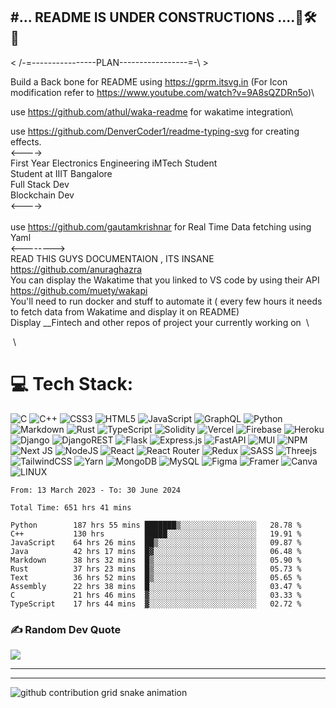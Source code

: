 ## #...  README IS UNDER CONSTRUCTIONS ....🔨🛠 🚀

< /-=----------------PLAN-----------------=-\ >

Build a Back bone for README using https://gprm.itsvg.in (For Icon modification refer to https://www.youtube.com/watch?v=9A8sQZDRn5o)\

use https://github.com/athul/waka-readme for wakatime integration\

use https://github.com/DenverCoder1/readme-typing-svg for creating effects. &nbsp;\
<----> &nbsp;\
First Year Electronics Engineering iMTech Student &nbsp;\
Student at IIIT Bangalore &nbsp;\
Full Stack Dev &nbsp;\
Blockchain Dev &nbsp;\
<---->\
&nbsp;\
use https://github.com/gautamkrishnar for Real Time Data fetching using Yaml &nbsp;\
<--------> &nbsp;\
READ THIS GUYS DOCUMENTAION , ITS INSANE https://github.com/anuraghazra &nbsp;\
You can display the Wakatime that you linked  to VS code by using their API https://github.com/muety/wakapi &nbsp;\
You'll need to run docker and stuff to automate it ( every few hours it needs to fetch data from Wakatime and display it on README) &nbsp;\
Display __Fintech and other repos of project your currently working on &nbsp;\

&nbsp;\
# 💻 Tech Stack:
![C](https://img.shields.io/badge/c-%2300599C.svg?style=for-the-badge&logo=c&logoColor=white) ![C++](https://img.shields.io/badge/c++-%2300599C.svg?style=for-the-badge&logo=c%2B%2B&logoColor=white) ![CSS3](https://img.shields.io/badge/css3-%231572B6.svg?style=for-the-badge&logo=css3&logoColor=white) ![HTML5](https://img.shields.io/badge/html5-%23E34F26.svg?style=for-the-badge&logo=html5&logoColor=white) ![JavaScript](https://img.shields.io/badge/javascript-%23323330.svg?style=for-the-badge&logo=javascript&logoColor=%23F7DF1E) ![GraphQL](https://img.shields.io/badge/-GraphQL-E10098?style=for-the-badge&logo=graphql&logoColor=white) ![Python](https://img.shields.io/badge/python-3670A0?style=for-the-badge&logo=python&logoColor=ffdd54) ![Markdown](https://img.shields.io/badge/markdown-%23000000.svg?style=for-the-badge&logo=markdown&logoColor=white) ![Rust](https://img.shields.io/badge/rust-%23000000.svg?style=for-the-badge&logo=rust&logoColor=white) ![TypeScript](https://img.shields.io/badge/typescript-%23007ACC.svg?style=for-the-badge&logo=typescript&logoColor=white) ![Solidity](https://img.shields.io/badge/Solidity-%23363636.svg?style=for-the-badge&logo=solidity&logoColor=white) ![Vercel](https://img.shields.io/badge/vercel-%23000000.svg?style=for-the-badge&logo=vercel&logoColor=white) ![Firebase](https://img.shields.io/badge/firebase-%23039BE5.svg?style=for-the-badge&logo=firebase) ![Heroku](https://img.shields.io/badge/heroku-%23430098.svg?style=for-the-badge&logo=heroku&logoColor=white) ![Django](https://img.shields.io/badge/django-%23092E20.svg?style=for-the-badge&logo=django&logoColor=white) ![DjangoREST](https://img.shields.io/badge/DJANGO-REST-ff1709?style=for-the-badge&logo=django&logoColor=white&color=ff1709&labelColor=gray) ![Flask](https://img.shields.io/badge/flask-%23000.svg?style=for-the-badge&logo=flask&logoColor=white) ![Express.js](https://img.shields.io/badge/express.js-%23404d59.svg?style=for-the-badge&logo=express&logoColor=%2361DAFB) ![FastAPI](https://img.shields.io/badge/FastAPI-005571?style=for-the-badge&logo=fastapi) ![MUI](https://img.shields.io/badge/MUI-%230081CB.svg?style=for-the-badge&logo=material-ui&logoColor=white) ![NPM](https://img.shields.io/badge/NPM-%23000000.svg?style=for-the-badge&logo=npm&logoColor=white) ![Next JS](https://img.shields.io/badge/Next-black?style=for-the-badge&logo=next.js&logoColor=white) ![NodeJS](https://img.shields.io/badge/node.js-6DA55F?style=for-the-badge&logo=node.js&logoColor=white) ![React](https://img.shields.io/badge/react-%2320232a.svg?style=for-the-badge&logo=react&logoColor=%2361DAFB) ![React Router](https://img.shields.io/badge/React_Router-CA4245?style=for-the-badge&logo=react-router&logoColor=white) ![Redux](https://img.shields.io/badge/redux-%23593d88.svg?style=for-the-badge&logo=redux&logoColor=white) ![SASS](https://img.shields.io/badge/SASS-hotpink.svg?style=for-the-badge&logo=SASS&logoColor=white) ![Threejs](https://img.shields.io/badge/threejs-black?style=for-the-badge&logo=three.js&logoColor=white) ![TailwindCSS](https://img.shields.io/badge/tailwindcss-%2338B2AC.svg?style=for-the-badge&logo=tailwind-css&logoColor=white) ![Yarn](https://img.shields.io/badge/yarn-%232C8EBB.svg?style=for-the-badge&logo=yarn&logoColor=white) ![MongoDB](https://img.shields.io/badge/MongoDB-%234ea94b.svg?style=for-the-badge&logo=mongodb&logoColor=white) ![MySQL](https://img.shields.io/badge/mysql-%2300f.svg?style=for-the-badge&logo=mysql&logoColor=white) 	![Figma](https://img.shields.io/badge/figma-%23F24E1E.svg?style=for-the-badge&logo=figma&logoColor=white) ![Framer](https://img.shields.io/badge/Framer-black?style=for-the-badge&logo=framer&logoColor=blue) ![Canva](https://img.shields.io/badge/Canva-%2300C4CC.svg?style=for-the-badge&logo=Canva&logoColor=white) ![LINUX](https://img.shields.io/badge/Linux-FCC624?style=for-the-badge&logo=linux&logoColor=black)



<!--START_SECTION:waka-->

```javascript, typescript, python, C++, Rust, CSS
From: 13 March 2023 - To: 30 June 2024

Total Time: 651 hrs 41 mins

Python        187 hrs 55 mins ███████▒░░░░░░░░░░░░░░░░░   28.78 %
C++           130 hrs         █████░░░░░░░░░░░░░░░░░░░░   19.91 %
JavaScript    64 hrs 26 mins  ██▒░░░░░░░░░░░░░░░░░░░░░░   09.87 %
Java          42 hrs 17 mins  █▓░░░░░░░░░░░░░░░░░░░░░░░   06.48 %
Markdown      38 hrs 32 mins  █▒░░░░░░░░░░░░░░░░░░░░░░░   05.90 %
Rust          37 hrs 23 mins  █▒░░░░░░░░░░░░░░░░░░░░░░░   05.73 %
Text          36 hrs 52 mins  █▒░░░░░░░░░░░░░░░░░░░░░░░   05.65 %
Assembly      22 hrs 38 mins  █░░░░░░░░░░░░░░░░░░░░░░░░   03.47 %
C             21 hrs 46 mins  ▓░░░░░░░░░░░░░░░░░░░░░░░░   03.33 %
TypeScript    17 hrs 44 mins  ▓░░░░░░░░░░░░░░░░░░░░░░░░   02.72 %
```

<!--END_SECTION:waka-->





### ✍️ Random Dev Quote
![](https://quotes-github-readme.vercel.app/api?type=horizontal&theme=radical)

---

<!-- Proudly created with GPRM ( https://gprm.itsvg.in ) -->
---

![github contribution grid snake animation](https://raw.githubusercontent.com/Fuhrerh-Lemon/Fuhrerh-Lemon/output/github-contribution-grid-snake-dark.svg#gh-dark-mode-only)

